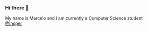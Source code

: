 ### Hi there 👋

My name is Marcelo and I am currently a Computer Science student <a href="https://www.insper.edu.br/"> @Insper</a> 


